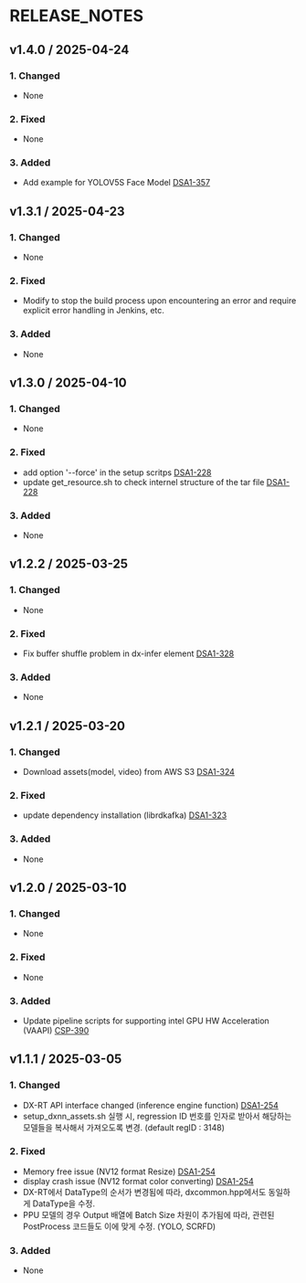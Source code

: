 # RELEASE_NOTES

## v1.4.0 / 2025-04-24
### 1. Changed
- None
### 2. Fixed
- None
### 3. Added
- Add example for YOLOV5S Face Model [DSA1-357](https://deepx.atlassian.net/browse/DSA1-357)

## v1.3.1 / 2025-04-23
### 1. Changed
- None
### 2. Fixed
- Modify to stop the build process upon encountering an error and require explicit error handling in Jenkins, etc.
### 3. Added
- None

## v1.3.0 / 2025-04-10
### 1. Changed
- None
### 2. Fixed
- add option '--force' in the setup scritps [DSA1-228](https://deepx.atlassian.net/browse/DSA1-288)
- update get_resource.sh to check internel structure of the tar file [DSA1-228](https://deepx.atlassian.net/browse/DSA1-288)
### 3. Added
- None

## v1.2.2 / 2025-03-25
### 1. Changed
- None
### 2. Fixed
- Fix buffer shuffle problem in dx-infer element [DSA1-328](https://deepx.atlassian.net/browse/DSA1-328)
### 3. Added
- None

## v1.2.1 / 2025-03-20
### 1. Changed
- Download assets(model, video) from AWS S3 [DSA1-324](https://deepx.atlassian.net/browse/DSA1-324)
### 2. Fixed
- update dependency installation (librdkafka) [DSA1-323](https://deepx.atlassian.net/browse/DSA1-323)
### 3. Added
- None

## v1.2.0 / 2025-03-10
### 1. Changed
- None
### 2. Fixed
- None
### 3. Added
- Update pipeline scripts for supporting intel GPU HW Acceleration (VAAPI) [CSP-390](https://deepx.atlassian.net/browse/CSP-390)

## v1.1.1 / 2025-03-05
### 1. Changed
- DX-RT API interface changed (inference engine function) [DSA1-254](https://deepx.atlassian.net/browse/DSA1-254)
- setup_dxnn_assets.sh 실행 시, regression ID 번호를 인자로 받아서 해당하는 모델들을 복사해서 가져오도록 변경. (default regID : 3148)
### 2. Fixed
- Memory free issue (NV12 format Resize) [DSA1-254](https://deepx.atlassian.net/browse/DSA1-254)
- display crash issue (NV12 format color converting) [DSA1-254](https://deepx.atlassian.net/browse/DSA1-254)
- DX-RT에서 DataType의 순서가 변경됨에 따라, dxcommon.hpp에서도 동일하게 DataType을 수정.
- PPU 모델의 경우 Output 배열에 Batch Size 차원이 추가됨에 따라, 관련된 PostProcess 코드들도 이에 맞게 수정. (YOLO, SCRFD)
### 3. Added
- None
